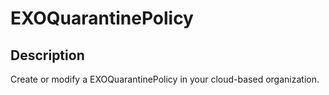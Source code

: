 # EXOQuarantinePolicy

## Description

Create or modify a EXOQuarantinePolicy in your cloud-based organization.
